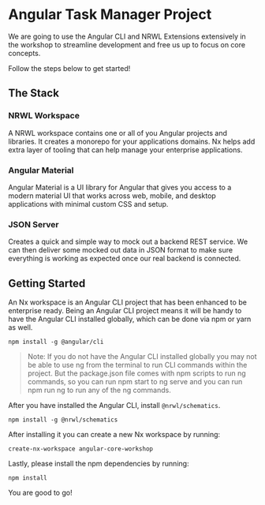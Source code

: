# Angular Task Manager Project

We are going to use the Angular CLI and NRWL Extensions extensively in the workshop to streamline development and free us up to focus on core concepts.

Follow the steps below to get started!

## The Stack

### NRWL Workspace
A NRWL workspace contains one or all of you Angular projects and libraries. It creates a monorepo for your applications domains. Nx helps add extra layer of tooling that can help manage your enterprise applications.

### Angular Material
Angular Material is a UI library for Angular that gives you access to a modern material UI that works across web, mobile, and desktop applications with minimal custom CSS and setup.

### JSON Server
Creates a quick and simple way to mock out a backend REST service. We can then deliver some mocked out data in JSON format to make sure everything is working as expected once our real backend is connected.

## Getting Started

An Nx workspace is an Angular CLI project that has been enhanced to be enterprise ready. Being an Angular CLI project means it will be handy to have the Angular CLI installed globally, which can be done via npm or yarn as well.

```
npm install -g @angular/cli
```

> Note: If you do not have the Angular CLI installed globally you may not be able to use ng from the terminal to run CLI commands within the project. But the package.json file comes with npm scripts to run ng commands, so you can run npm start to ng serve and you can run npm run ng <command> to run any of the ng commands.

After you have installed the Angular CLI, install `@nrwl/schematics`.

```
npm install -g @nrwl/schematics
```

After installing it you can create a new Nx workspace by running:

```
create-nx-workspace angular-core-workshop
```

Lastly, please install the npm dependencies by running:
```
npm install
```
You are good to go!
